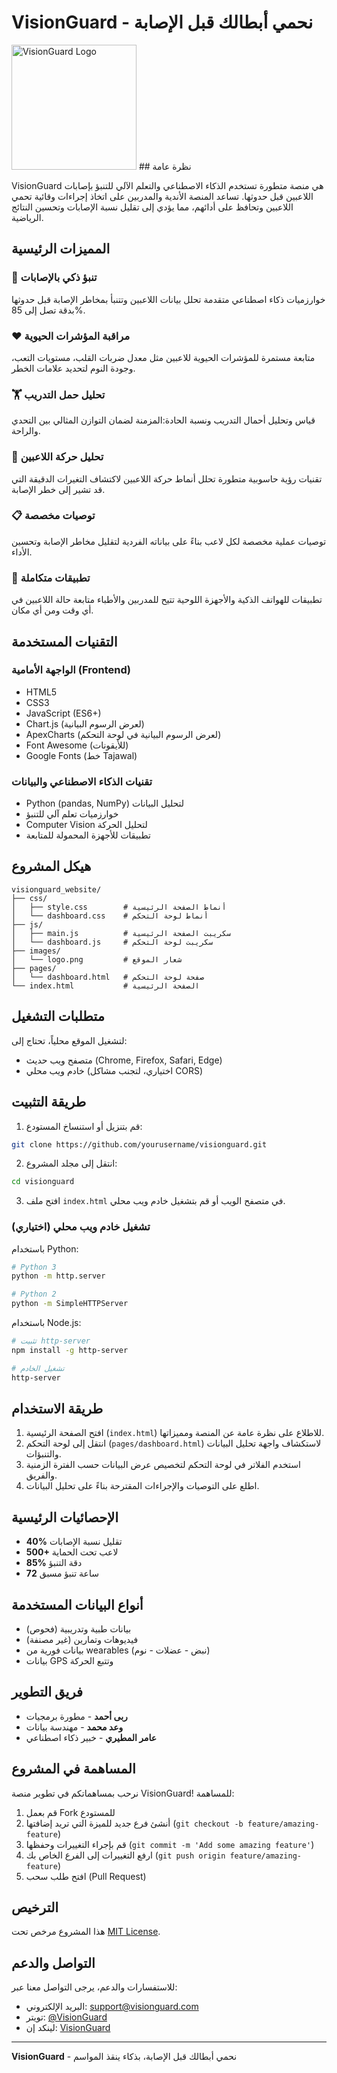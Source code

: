 # VisionGuard - نحمي أبطالك قبل الإصابة

<img src="https://visionguard1.netlify.app/images/logo.png" alt="VisionGuard Logo" width="200"/>
## نظرة عامة

VisionGuard هي منصة متطورة تستخدم الذكاء الاصطناعي والتعلم الآلي للتنبؤ بإصابات اللاعبين قبل حدوثها. تساعد المنصة الأندية والمدربين على اتخاذ إجراءات وقائية تحمي اللاعبين وتحافظ على أدائهم، مما يؤدي إلى تقليل نسبة الإصابات وتحسين النتائج الرياضية.

## المميزات الرئيسية

### 🧠 تنبؤ ذكي بالإصابات
خوارزميات ذكاء اصطناعي متقدمة تحلل بيانات اللاعبين وتتنبأ بمخاطر الإصابة قبل حدوثها بدقة تصل إلى 85%.

### ❤️ مراقبة المؤشرات الحيوية
متابعة مستمرة للمؤشرات الحيوية للاعبين مثل معدل ضربات القلب، مستويات التعب، وجودة النوم لتحديد علامات الخطر.

### 🏋️ تحليل حمل التدريب
قياس وتحليل أحمال التدريب ونسبة الحادة:المزمنة لضمان التوازن المثالي بين التحدي والراحة.

### 🏃 تحليل حركة اللاعبين
تقنيات رؤية حاسوبية متطورة تحلل أنماط حركة اللاعبين لاكتشاف التغيرات الدقيقة التي قد تشير إلى خطر الإصابة.

### 📋 توصيات مخصصة
توصيات عملية مخصصة لكل لاعب بناءً على بياناته الفردية لتقليل مخاطر الإصابة وتحسين الأداء.

### 📱 تطبيقات متكاملة
تطبيقات للهواتف الذكية والأجهزة اللوحية تتيح للمدربين والأطباء متابعة حالة اللاعبين في أي وقت ومن أي مكان.

## التقنيات المستخدمة

### الواجهة الأمامية (Frontend)
- HTML5
- CSS3
- JavaScript (ES6+)
- Chart.js (لعرض الرسوم البيانية)
- ApexCharts (لعرض الرسوم البيانية في لوحة التحكم)
- Font Awesome (للأيقونات)
- Google Fonts (خط Tajawal)

### تقنيات الذكاء الاصطناعي والبيانات
- Python (pandas, NumPy) لتحليل البيانات
- خوارزميات تعلم آلي للتنبؤ
- Computer Vision لتحليل الحركة
- تطبيقات للأجهزة المحمولة للمتابعة

## هيكل المشروع

```
visionguard_website/
├── css/
│   ├── style.css        # أنماط الصفحة الرئيسية
│   └── dashboard.css    # أنماط لوحة التحكم
├── js/
│   ├── main.js          # سكريبت الصفحة الرئيسية
│   └── dashboard.js     # سكريبت لوحة التحكم
├── images/
│   └── logo.png         # شعار الموقع
├── pages/
│   └── dashboard.html   # صفحة لوحة التحكم
└── index.html           # الصفحة الرئيسية
```

## متطلبات التشغيل

لتشغيل الموقع محلياً، تحتاج إلى:
- متصفح ويب حديث (Chrome, Firefox, Safari, Edge)
- خادم ويب محلي (اختياري، لتجنب مشاكل CORS)

## طريقة التثبيت

1. قم بتنزيل أو استنساخ المستودع:
```bash
git clone https://github.com/yourusername/visionguard.git
```

2. انتقل إلى مجلد المشروع:
```bash
cd visionguard
```

3. افتح ملف `index.html` في متصفح الويب أو قم بتشغيل خادم ويب محلي.

### تشغيل خادم ويب محلي (اختياري)

باستخدام Python:
```bash
# Python 3
python -m http.server

# Python 2
python -m SimpleHTTPServer
```

باستخدام Node.js:
```bash
# تثبيت http-server
npm install -g http-server

# تشغيل الخادم
http-server
```

## طريقة الاستخدام

1. افتح الصفحة الرئيسية (`index.html`) للاطلاع على نظرة عامة عن المنصة ومميزاتها.
2. انتقل إلى لوحة التحكم (`pages/dashboard.html`) لاستكشاف واجهة تحليل البيانات والتنبؤات.
3. استخدم الفلاتر في لوحة التحكم لتخصيص عرض البيانات حسب الفترة الزمنية والفريق.
4. اطلع على التوصيات والإجراءات المقترحة بناءً على تحليل البيانات.

## الإحصائيات الرئيسية

- **40%** تقليل نسبة الإصابات
- **500+** لاعب تحت الحماية
- **85%** دقة التنبؤ
- **72** ساعة تنبؤ مسبق

## أنواع البيانات المستخدمة

- بيانات طبية وتدريبية (فحوص)
- فيديوهات وتمارين (غير مصنفة)
- بيانات فورية من wearables (نبض - عضلات - نوم)
- بيانات GPS وتتبع الحركة

## فريق التطوير

- **ربى أحمد** - مطورة برمجيات
- **وعد محمد** - مهندسة بيانات
- **عامر المطيري** - خبير ذكاء اصطناعي

## المساهمة في المشروع

نرحب بمساهماتكم في تطوير منصة VisionGuard! للمساهمة:

1. قم بعمل Fork للمستودع
2. أنشئ فرع جديد للميزة التي تريد إضافتها (`git checkout -b feature/amazing-feature`)
3. قم بإجراء التغييرات وحفظها (`git commit -m 'Add some amazing feature'`)
4. ارفع التغييرات إلى الفرع الخاص بك (`git push origin feature/amazing-feature`)
5. افتح طلب سحب (Pull Request)

## الترخيص

هذا المشروع مرخص تحت [MIT License](LICENSE).

## التواصل والدعم

للاستفسارات والدعم، يرجى التواصل معنا عبر:
- البريد الإلكتروني: support@visionguard.com
- تويتر: [@VisionGuard](https://twitter.com/visionguard)
- لينكد إن: [VisionGuard](https://linkedin.com/company/visionguard)

---

**VisionGuard** - نحمي أبطالك قبل الإصابة، بذكاء ينقذ المواسم
